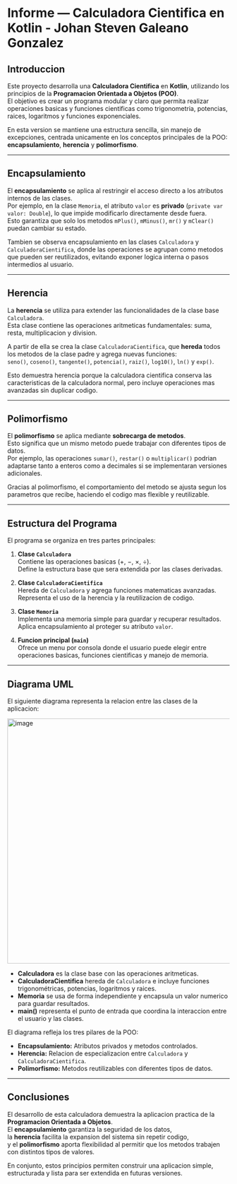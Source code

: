 # Informe — Calculadora Cientifica en Kotlin - Johan Steven Galeano Gonzalez

## Introduccion
Este proyecto desarrolla una **Calculadora Cientifica** en **Kotlin**, utilizando los principios de la **Programacion Orientada a Objetos (POO)**.  
El objetivo es crear un programa modular y claro que permita realizar operaciones basicas y funciones cientificas como trigonometria, potencias, raices, logaritmos y funciones exponenciales.  

En esta version se mantiene una estructura sencilla, sin manejo de excepciones, centrada unicamente en los conceptos principales de la POO: **encapsulamiento**, **herencia** y **polimorfismo**.

---

## Encapsulamiento
El **encapsulamiento** se aplica al restringir el acceso directo a los atributos internos de las clases.  
Por ejemplo, en la clase `Memoria`, el atributo `valor` es **privado** (`private var valor: Double`), lo que impide modificarlo directamente desde fuera.  
Esto garantiza que solo los metodos `mPlus()`, `mMinus()`, `mr()` y `mClear()` puedan cambiar su estado.

Tambien se observa encapsulamiento en las clases `Calculadora` y `CalculadoraCientifica`, donde las operaciones se agrupan como metodos que pueden ser reutilizados, evitando exponer logica interna o pasos intermedios al usuario.

---

## Herencia
La **herencia** se utiliza para extender las funcionalidades de la clase base `Calculadora`.  
Esta clase contiene las operaciones aritmeticas fundamentales: suma, resta, multiplicacion y division.  

A partir de ella se crea la clase `CalculadoraCientifica`, que **hereda** todos los metodos de la clase padre y agrega nuevas funciones:  
`seno()`, `coseno()`, `tangente()`, `potencia()`, `raiz()`, `log10()`, `ln()` y `exp()`.  

Esto demuestra herencia porque la calculadora cientifica conserva las caracteristicas de la calculadora normal, pero incluye operaciones mas avanzadas sin duplicar codigo.

---

## Polimorfismo
El **polimorfismo** se aplica mediante **sobrecarga de metodos**.  
Esto significa que un mismo metodo puede trabajar con diferentes tipos de datos.  
Por ejemplo, las operaciones `sumar()`, `restar()` o `multiplicar()` podrian adaptarse tanto a enteros como a decimales si se implementaran versiones adicionales.  

Gracias al polimorfismo, el comportamiento del metodo se ajusta segun los parametros que recibe, haciendo el codigo mas flexible y reutilizable.

---

## Estructura del Programa
El programa se organiza en tres partes principales:

1. **Clase `Calculadora`**  
   Contiene las operaciones basicas (+, −, ×, ÷).  
   Define la estructura base que sera extendida por las clases derivadas.

2. **Clase `CalculadoraCientifica`**  
   Hereda de `Calculadora` y agrega funciones matematicas avanzadas.  
   Representa el uso de la herencia y la reutilizacion de codigo.

3. **Clase `Memoria`**  
   Implementa una memoria simple para guardar y recuperar resultados.  
   Aplica encapsulamiento al proteger su atributo `valor`.

4. **Funcion principal (`main`)**  
   Ofrece un menu por consola donde el usuario puede elegir entre operaciones basicas, funciones cientificas y manejo de memoria.

---

## Diagrama UML 
El siguiente diagrama representa la relacion entre las clases de la aplicacion:

<img width="987" height="555" alt="image" src="https://github.com/user-attachments/assets/b8816024-e3b8-4d4a-8121-f46531be41cb" />


- **Calculadora** es la clase base con las operaciones aritmeticas.  
- **CalculadoraCientifica** hereda de `Calculadora` e incluye funciones trigonométricas, potencias, logaritmos y raices.  
- **Memoria** se usa de forma independiente y encapsula un valor numerico para guardar resultados.  
- **main()** representa el punto de entrada que coordina la interaccion entre el usuario y las clases.

El diagrama refleja los tres pilares de la POO:
- **Encapsulamiento:** Atributos privados y metodos controlados.
- **Herencia:** Relacion de especializacion entre `Calculadora` y `CalculadoraCientifica`.
- **Polimorfismo:** Metodos reutilizables con diferentes tipos de datos.

---

## Conclusiones
El desarrollo de esta calculadora demuestra la aplicacion practica de la **Programacion Orientada a Objetos**.  
El **encapsulamiento** garantiza la seguridad de los datos,  
la **herencia** facilita la expansion del sistema sin repetir codigo,  
y el **polimorfismo** aporta flexibilidad al permitir que los metodos trabajen con distintos tipos de valores.  

En conjunto, estos principios permiten construir una aplicacion simple, estructurada y lista para ser extendida en futuras versiones.
